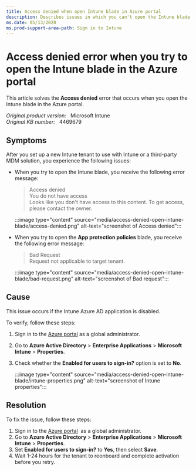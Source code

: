 ```yaml
---
title: Access denied when open Intune blade in Azure portal
description: Describes issues in which you can't open the Intune blade or the App protection policies blade after you set up a new Intune tenant.
ms.date: 05/13/2020
ms.prod-support-area-path: Sign in to Intune
---
```

# Access denied error when you try to open the Intune blade in the Azure portal

This article solves the **Access denied** error that occurs when you open the Intune blade in the Azure portal.

_Original product version:_ &nbsp; Microsoft Intune  
_Original KB number:_ &nbsp; 4469679

## Symptoms

After you set up a new Intune tenant to use with Intune or a third-party MDM solution, you experience the following issues:

- When you try to open the Intune blade, you receive the following error message:

    > Access denied  
    > You do not have access  
    > Looks like you don't have access to this content. To get access, please contact the owner.

    :::image type="content" source="media/access-denied-open-intune-blade/access-denied.png" alt-text="screenshot of Access denied":::

- When you try to open the **App protection policies** blade, you receive the following error message:

    > Bad Request  
    > Request not applicable to target tenant.

    :::image type="content" source="media/access-denied-open-intune-blade/bad-request.png" alt-text="screenshot of Bad request":::

## Cause

This issue occurs if the Intune Azure AD application is disabled.

To verify, follow these steps:

1. Sign in to the [Azure portal](https://portal.azure.com/) as a global administrator.
2. Go to **Azure Active Directory** > **Enterprise Applications** > **Microsoft Intune** > **Properties**.
3. Check whether the **Enabled for users to sign-in?** option is set to **No**.

    :::image type="content" source="media/access-denied-open-intune-blade/intune-properties.png" alt-text="screenshot of Intune properties":::

## Resolution

To fix the issue, follow these steps:

1. Sign in to the [Azure portal](https://portal.azure.com/)  as a global administrator.
2. Go to **Azure Active Directory** > **Enterprise Applications** > **Microsoft Intune** > **Properties**.
3. Set **Enabled for users to sign-in?** to **Yes**, then select **Save**.
4. Wait 1-24 hours for the tenant to reonboard and complete activation before you retry.
